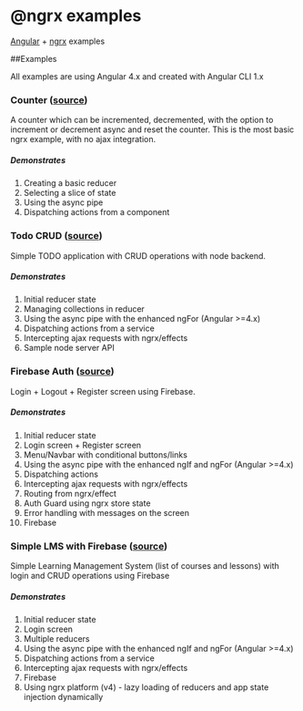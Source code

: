# @ngrx examples

[Angular](https://angular.io/) + [ngrx](https://github.com/ngrx) examples

##Examples

All examples are using Angular 4.x and created with Angular CLI 1.x

### Counter ([source](https://github.com/loiane/angular-redux-ngrx-examples/tree/master/angular-ngrx-counter))
A counter which can be incremented, decremented, with the option to increment or decrement async and reset the counter. This is the most basic ngrx example, with no ajax integration.
##### Demonstrates
1. Creating a basic reducer
2. Selecting a slice of state 
3. Using the async pipe
4. Dispatching actions from a component

### Todo CRUD ([source](https://github.com/loiane/angular-redux-ngrx-examples/tree/master/angular-ngrx-todo))
Simple TODO application with CRUD operations with node backend.
##### Demonstrates
1. Initial reducer state 
2. Managing collections in reducer 
3. Using the async pipe with the enhanced ngFor (Angular >=4.x)
4. Dispatching actions from a service
5. Intercepting ajax requests with ngrx/effects
6. Sample node server API

### Firebase Auth ([source](https://github.com/loiane/angular-redux-ngrx-examples/tree/master/angular-ngrx-auth-firebase))
Login + Logout + Register screen using Firebase.
##### Demonstrates
1. Initial reducer state 
2. Login screen + Register screen
3. Menu/Navbar with conditional buttons/links
4. Using the async pipe with the enhanced ngIf and ngFor (Angular >=4.x)
5. Dispatching actions
6. Intercepting ajax requests with ngrx/effects
7. Routing from ngrx/effect
8. Auth Guard using ngrx store state
9. Error handling with messages on the screen
10. Firebase

### Simple LMS with Firebase ([source](https://github.com/loiane/angular-redux-ngrx-examples/tree/master/angular-ngrx-lms-firebase))
Simple Learning Management System (list of courses and lessons) with login and CRUD operations using Firebase
##### Demonstrates
1. Initial reducer state 
2. Login screen
3. Multiple reducers
4. Using the async pipe with the enhanced ngIf and ngFor (Angular >=4.x)
5. Dispatching actions from a service
6. Intercepting ajax requests with ngrx/effects
7. Firebase
8. Using ngrx platform (v4) - lazy loading of reducers and app state injection dynamically
